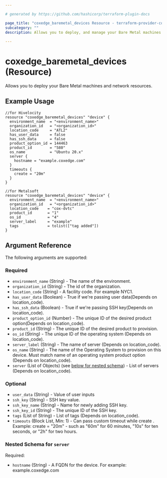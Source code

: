 ```yaml
---

# generated by https://github.com/hashicorp/terraform-plugin-docs

page_title: "coxedge_baremetal_devices Resource - terraform-provider-coxedge"
subcategory: ""
description: Allows you to deploy, and manage your Bare Metal machines and network resources.
  
---
```


# coxedge_baremetal_devices (Resource)

Allows you to deploy your Bare Metal machines and network resources.

Example Usage
---

```
//for Hivelocity
resource "coxedge_baremetal_devices" "device" {
  environment_name  = "<environment_name>"
  organization_id   = "<organization_id>"
  location_code     = "ATL2"
  has_user_data     = false
  has_ssh_data      = false
  product_option_id = 144463
  product_id        = "580"
  os_name           = "Ubuntu 20.x"
  server {
    hostname = "example.coxedge.com"
  }
  timeouts {
    create = "20m"
  }
}

//for Metalsoft
resource "coxedge_baremetal_devices" "device" {
  environment_name  = "<environment_name>"
  organization_id   = "<organization_id>"
  location_code    = "cox-dvtc"
  product_id       = "1"
  os_id            = "4"
  server_label     = "example"
  tags             = tolist(["tag added"])
}
```

<!-- schema generated by tfplugindocs -->

## Argument Reference

The following arguments are supported:

### Required

- `environment_name` (String) - The name of the environment.
- `organization_id` (String) - The id of the organization.
- `location_code` (String) - A facility code. For example NYC1.
- `has_user_data` (Boolean) - True if we're passing user data(Depends on location_code).
- `has_ssh_data` (Boolean) - True if we're passing SSH key(Depends on location_code).
- `product_option_id` (Number) - The unique ID of the desired product option(Depends on location_code).
- `product_id` (String) - The unique ID of the desired product to provision.
- `os_id` (String) - The unique ID of the operating system (Depends on location_code).
- `server_label` (String) - The name of server (Depends on location_code).
- `os_name` (String) - The name of the Operating System to provision on this device. Must match name of an operating
  system product option (Depends on location_code).
- `server` (List of Objects) (see [below for nested schema](#nestedblock--server)) - List of servers (Depends on location_code).

### Optional

- `user_data` (String) - Value of user inputs
- `ssh_key` (String) - SSH key value.
- `ssh_key_name` (String) - Name for newly adding SSH key.
- `ssh_key_id` (String) - The unique ID of the SSH key.
- `tags` (List of String) - List of tags (Depends on location_code).
- `timeouts` (Block List, Min: 1) - Can pass custom timeout while create . Example: create = "20m"  - such as "60m" for
  60 minutes, "10s" for ten seconds, or "2h" for two hours.

<a id="nestedblock--server"></a>

### Nested Schema for `server`

Required:

- `hostname` (String) - A FQDN for the device. For example: example.coxedge.com
